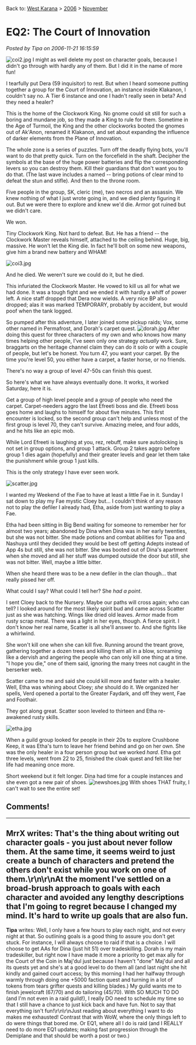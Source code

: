 Back to: [West Karana](/posts/westkarana.md) > [2006](/posts/2006/westkarana.md) > [November](./westkarana.md)
# EQ2: The Court of Innovation

*Posted by Tipa on 2006-11-21 16:15:59*

![coi2.jpg](../../../uploads/2006/11/coi2.jpg)
I might as well delete my post on character goals, because I didn't go through with hardly any of them. But I did it in the name of more fun!

I tearfully put Dera (59 inquisitor) to rest. But when I heard someone putting together a group for the Court of Innovation, an instance inside Klakanon, I couldn't say no. A Tier 6 instance and one I hadn't really seen in beta? And they need a healer?

This is the home of the Clockwork King. No gnome could sit still for such a boring and mundane job, so they made a King to rule for them. Sometime in the Age of Turmoil, the King and the other clockworks booted the gnomes out of Ak'Anon, renamed it Klakanon, and set about expanding the influence of darker elements from the Plane of Innovation.

The whole zone is a series of puzzles. Turn off the deadly flying bots, you'll want to do that pretty quick. Turn on the forcefield in the shaft. Decipher the symbols at the base of the huge power batteries and flip the corresponding levers so you can destroy them. Kill their guardians that don't want you to do that. (The last wave includes a named -- bring potions of clear mind to defeat the stun and stifle). And then to the throne room.

Five people in the group, SK, cleric (me), two necros and an assassin. We knew nothing of what I just wrote going in, and we died plenty figuring it out. But we were there to explore and knew we'd die. Armor got ruined but we didn't care.

We won.

Tiny Clockwork King. Not hard to defeat. But. He has a friend -- the Clockwork Master reveals himself, attached to the ceiling behind. Huge, big, massive. He won't let the King die. In fact he'll bolt on some new weapons, give him a brand new battery and WHAM!

![coi3.jpg](../../../uploads/2006/11/coi3.jpg)

And he died. We weren't sure we could do it, but he died.

This infuriated the Clockwork Master. He vowed to kill us all for what we had done. It was a tough fight and we ended it with hardly a whiff of power left. A nice staff dropped that Dera now wields. A very nice BP also dropped; alas it was marked TEMPORARY, probably by accident, but would poof when the tank logged.

So pumped after this adventure, I later joined some pickup raids; Vox, some other named in Permafrost, and Dorah's carpet quest.
![dorah.jpg](../../../uploads/2006/11/dorah.jpg)
After doing this quest for three characters of my own and who knows how many times helping other people, I've seen only one strategy *actually* work. Sure, braggarts on the heritage channel claim they can do it solo or with a couple of people, but let's be honest. You turn 47, you want your carpet. By the time you're level 50, you either have a carpet, a faster horse, or no friends.

There's no way a group of level 47-50s can finish this quest.

So here's what we have always eventually done. It works, it worked Saturday, here it is.

Get a group of high level people and a group of people who need the carpet. Carpet-needers aggro the last Efreeti boss and die. Efreeti boss goes home and laughs to himself for about five minutes. This first encounter is locked, so the second group can't help and unless most of the first group is level 70, they can't survive. Amazing melee, and four adds, and he hits like an epic mob.

While Lord Efreeti is laughing at you, rez, rebuff, make sure autolocking is not set in group options, and group 1 attack. Group 2 takes aggro before group 1 dies again (hopefully) and their greater levels and gear let them take the punishment while group 1 just kills.

This is the only strategy I have ever seen work.

![scatter.jpg](../../../uploads/2006/11/scatter.jpg)

I wanted my Weekend of the Fae to have at least a little Fae in it. Sunday I sat down to play my Fae mystic Cloey but... I couldn't think of any reason not to play the defiler I already had, Etha, aside from just wanting to play a Fae.

Etha had been sitting in Big Bend waiting for someone to remember her for almost two years; abandoned by Dina when Dina was in her early twenties, but she was not bitter. She made potions and combat abilities for Tipa and Nashuya until they decided they would be best off getting Adepts instead of App 4s but still, she was not bitter. She was booted out of Dina's apartment when she moved and all her stuff was dumped outside the door but still, she was not bitter. Well, maybe a little bitter.

When she heard there was to be a new defiler in the clan though... that really pissed her off.

What could I say? What could I tell her? She *had a point*.

I sent Cloey back to the Nursery. Maybe our paths will cross again; who can tell? I looked around for the most likely spirit bud and came across Scatter just as she was hatching. Wings like dried old leaves. Armor made from rusty scrap metal. There was a light in her eyes, though. A fierce spirit. I don't know her real name, Scatter is all she'll answer to. And she fights like a whirlwind.

She won't kill one when she can kill five. Running around the treant grove, gathering together a dozen trees and killing them all in a blow, screaming like a dervish and angering the people who can only kill one thing at a time. "I hope you die," one of them said, ignoring the many trees not caught in the berserker web.

Scatter came to me and said she could kill more and faster with a healer. Well, Etha was whining about Cloey; *she* should do it. We organized her spells, Verd opened a portal to the Greater Faydark, and off they went, Fae and Foothair.

They got along great. Scatter soon leveled to thirteen and Etha re-awakened rusty skills.

![etha.jpg](../../../uploads/2006/11/etha.jpg)

When a guild group looked for people in their 20s to explore Crushbone Keep, it was Etha's turn to leave her friend behind and go on her own. She was the only healer in a four person group but we worked *hard*. Etha got three levels, went from 22 to 25, finished the cloak quest and felt like her life had meaning once more.

Short weekend but it felt longer. Dina had time for a couple instances and she even got a new pair of shoes.
![newshoes.jpg](../../../uploads/2006/11/newshoes.jpg)
With shoes THAT fruity, I can't wait to see the entire set!
## Comments!
---
**MrrX** writes: That's the thing about writing out character goals - you just about never follow them.      At the same time, it seems weird to just create a bunch of characters and pretend the others don't exist while you work on one of them.\r\n\r\nAt the moment I've settled on a broad-brush approach to goals with each character and avoided any lengthy descriptions that I'm going to regret because I changed my mind.      It's hard to write up goals that are also fun.
---
**Tipa** writes: Well, I only have a few hours to play each night, and not every night at that. So outlining goals is a good thing to assure you don't get stuck. For instance, I will always choose to raid if that is a choice. I will choose to get AAs for Dina (just hit 51) over tradeskilling. Dorah is my main tradeskiller, but right now I have made it more a priority to get max ally for the Court of the Coin in Maj'dul just because I haven't "done" Maj'dul and all its quests yet and she's at a good level to do them all (and last night she hit kindly and gained court access; by this morning I had her halfway through warmly through doing one +5000 faction quest and turning in a lot of tokens from tears grifter quests and killing blades.) My guild wants me to finish jewelcraft (67/70) and do tailoring (45/70). With SO MUCH TO DO (and I'm not even in a raid guild!), I really DO need to schedule my time so that I still have a chance to just kick back and have fun. Not to say that everything isn't fun!\r\n\r\nJust reading about everything I want to do makes me exhausted! Contrast that with WoW, where the only things left to do were things that bored me. Or EQ1, where all I do is raid (and I REALLY need to do more EQ1 updates; making fast progression through the Demiplane and that should be worth a post or two.)
